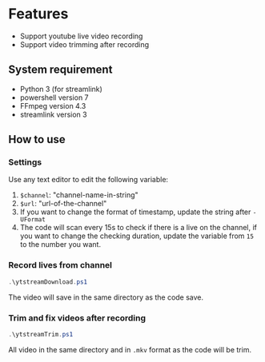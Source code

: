 # Features

- Support youtube live video recording
- Support video trimming after recording

## System requirement

- Python 3 (for streamlink)
- powershell version 7
- FFmpeg version 4.3
- streamlink version 3

## How to use

### Settings

Use any text editor to edit the following variable:

1. `$channel`: "channel-name-in-string"
2. `$url`: "url-of-the-channel"
3. If you want to change the format of timestamp, update the string after `-UFormat`
4. The code will scan every 15s to check if there is a live on the channel, if you want to change the checking duration, update the variable from `15` to the number you want.

### Record lives from channel

```powershell
.\ytstreamDownload.ps1
```

The video will save in the same directory as the code save.

### Trim and fix videos after recording

```powershell
.\ytstreamTrim.ps1
```

All video in the same directory and in `.mkv` format as the code will be trim.
